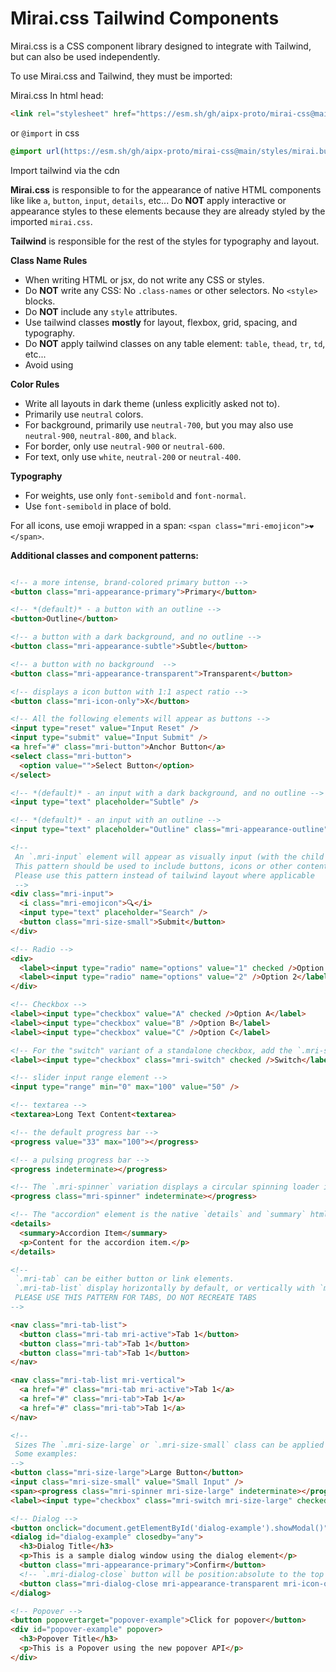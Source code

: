 # Mirai.css Tailwind Components

Mirai.css is a CSS component library designed to integrate with Tailwind, but can also be used independently.

To use Mirai.css and Tailwind, they must be imported:

Mirai.css In html head:
```html
<link rel="stylesheet" href="https://esm.sh/gh/aipx-proto/mirai-css@main/styles/mirai.build.css?raw" />
```
or `@import` in css
```css
@import url(https://esm.sh/gh/aipx-proto/mirai-css@main/styles/mirai.build.css?raw);
```

Import tailwind via the cdn

**Mirai.css** is responsible to for the appearance of native HTML components like like `a`, `button`, `input`, `details`, etc...
Do **NOT** apply interactive or appearance styles to these elements because they are already styled by the imported `mirai.css`.

**Tailwind** is responsible for the rest of the styles for typography and layout.

**Class Name Rules**
- When writing HTML or jsx, do not write any CSS or styles. 
- Do **NOT** write any CSS: No `.class-names` or other selectors. No `<style>` blocks.
- Do **NOT** include any `style` attributes.
- Use tailwind classes **mostly** for layout, flexbox, grid, spacing, and typography.
- Do **NOT** apply tailwind classes on any table element: `table`, `thead`, `tr`, `td`, etc...
- Avoid using 

**Color Rules**
- Write all layouts in dark theme (unless explicitly asked not to).
- Primarily use `neutral` colors.
- For background, primarily use `neutral-700`, but you may also use `neutral-900`, `neutral-800`, and `black`.
- For border, only use `neutral-900` or `neutral-600`.
- For text, only use `white`, `neutral-200` or `neutral-400`.

**Typography**
- For weights, use only `font-semibold` and `font-normal`.
- Use `font-semibold` in place of bold.

For all icons, use emoji wrapped in a span: `<span class="mri-emojicon">❤️</span>`.

**Additional classes and component patterns:**

```html

<!-- a more intense, brand-colored primary button -->
<button class="mri-appearance-primary">Primary</button>

<!-- *(default)* - a button with an outline -->
<button>Outline</button>

<!-- a button with a dark background, and no outline -->
<button class="mri-appearance-subtle">Subtle</button>

<!-- a button with no background  -->
<button class="mri-appearance-transparent">Transparent</button>

<!-- displays a icon button with 1:1 aspect ratio -->
<button class="mri-icon-only">X</button>

<!-- All the following elements will appear as buttons -->
<input type="reset" value="Input Reset" />
<input type="submit" value="Input Submit" />
<a href="#" class="mri-button">Anchor Button</a>
<select class="mri-button">
  <option value="">Select Button</option>
</select>

<!-- *(default)* - an input with a dark background, and no outline -->
<input type="text" placeholder="Subtle" />

<!-- *(default)* - an input with an outline -->
<input type="text" placeholder="Outline" class="mri-appearance-outline" />

<!-- 
 An `.mri-input` element will appear as visually input (with the child input unstyled). 
 This pattern should be used to include buttons, icons or other content inside of an input 
 Please use this pattern instead of tailwind layout where applicable
 -->
<div class="mri-input">
  <i class="mri-emojicon">🔍</i>
  <input type="text" placeholder="Search" />
  <button class="mri-size-small">Submit</button>
</div>

<!-- Radio -->
<div>
  <label><input type="radio" name="options" value="1" checked />Option 1</label>
  <label><input type="radio" name="options" value="2" />Option 2</label>
</div>

<!-- Checkbox -->
<label><input type="checkbox" value="A" checked />Option A</label>
<label><input type="checkbox" value="B" />Option B</label>
<label><input type="checkbox" value="C" />Option C</label>

<!-- For the "switch" variant of a standalone checkbox, add the `.mri-switch` class -->
<label><input type="checkbox" class="mri-switch" checked />Switch</label>

<!-- slider input range element -->
<input type="range" min="0" max="100" value="50" />

<!-- textarea -->
<textarea>Long Text Content<textarea>

<!-- the default progress bar -->
<progress value="33" max="100"></progress>

<!-- a pulsing progress bar -->
<progress indeterminate></progress>

<!-- The `.mri-spinner` variation displays a circular spinning loader instead of a progress bar -->
<progress class="mri-spinner" indeterminate></progress>

<!-- The "accordion" element is the native `details` and `summary` html elements -->
<details>
  <summary>Accordion Item</summary>
  <p>Content for the accordion item.</p>
</details>

<!-- 
 `.mri-tab` can be either button or link elements. 
 `.mri-tab-list` display horizontally by default, or vertically with `mri-vertical`
 PLEASE USE THIS PATTERN FOR TABS, DO NOT RECREATE TABS
-->

<nav class="mri-tab-list">
  <button class="mri-tab mri-active">Tab 1</button>
  <button class="mri-tab">Tab 1</button>
  <button class="mri-tab">Tab 1</button>
</nav>

<nav class="mri-tab-list mri-vertical">
  <a href="#" class="mri-tab mri-active">Tab 1</a>
  <a href="#" class="mri-tab">Tab 1</a>
  <a href="#" class="mri-tab">Tab 1</a>
</nav>

<!-- 
 Sizes The `.mri-size-large` or `.mri-size-small` class can be applied to **ANY** of the above components to size them up or down. 
 Some examples: 
-->
<button class="mri-size-large">Large Button</button>
<input class="mri-size-small" value="Small Input" />
<span><progress class="mri-spinner mri-size-large" indeterminate></progress>Large Loading Spinner</span>
<label><input type="checkbox" class="mri-switch mri-size-large" checked />Small Switch</label>

<!-- Dialog -->
<button onclick="document.getElementById('dialog-example').showModal()">Open Dialog</button>
<dialog id="dialog-example" closedby="any">
  <h3>Dialog Title</h3>
  <p>This is a sample dialog window using the dialog element</p>
  <button class="mri-appearance-primary">Confirm</button>
  <!-- `.mri-dialog-close` button will be position:absolute to the top right -->
  <button class="mri-dialog-close mri-appearance-transparent mri-icon-only">X</button>
</dialog>

<!-- Popover -->
<button popovertarget="popover-example">Click for popover</button>
<div id="popover-example" popover>
  <h3>Popover Title</h3>
  <p>This is a Popover using the new popover API</p>
</div>

```